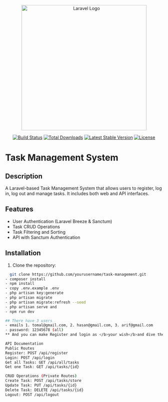 <p align="center"><a href="https://laravel.com" target="_blank"><img src="https://raw.githubusercontent.com/laravel/art/master/logo-lockup/5%20SVG/2%20CMYK/1%20Full%20Color/laravel-logolockup-cmyk-red.svg" width="400" alt="Laravel Logo"></a></p>

<p align="center">
<a href="https://github.com/laravel/framework/actions"><img src="https://github.com/laravel/framework/workflows/tests/badge.svg" alt="Build Status"></a>
<a href="https://packagist.org/packages/laravel/framework"><img src="https://img.shields.io/packagist/dt/laravel/framework" alt="Total Downloads"></a>
<a href="https://packagist.org/packages/laravel/framework"><img src="https://img.shields.io/packagist/v/laravel/framework" alt="Latest Stable Version"></a>
<a href="https://packagist.org/packages/laravel/framework"><img src="https://img.shields.io/packagist/l/laravel/framework" alt="License"></a>
</p>

# Task Management System

## Description
A Laravel-based Task Management System that allows users to register, log in, log out and manage tasks. It includes both web and API interfaces.

## Features
- User Authentication (Laravel Breeze & Sanctum)
- Task CRUD Operations
- Task Filtering and Sorting
- API with Sanctum Authentication

## Installation
1. Clone the repository:   
 ```bash
   git clone https://github.com/yourusername/task-management.git
- composer install
- npm install   
- copy .env.example .env
- php artisan key:generate
- php artisan migrate
- php artisan migrate:refresh --seed
- php artisan serve and
- npm run dev

## There have 3 users
- emails 1. tomal@gmail.com, 2. hasan@gmail.com, 3. arif@gmail.com
- password: 12345678 (all)
** And you can make Register and login as </b>your wish</b>and dive the TMS Application

API Documentation
Public Routes
Register: POST /api/register
Login: POST /api/login
Get all Tasks: GET /api/all/tasks
Get one Task: GET /api/tasks/{id}

CRUD Operations (Private Routes)
Create Task: POST /api/tasks/store
Update Task: PUT /api/tasks/{id}
Delete Task: DELETE /api/tasks/{id}
Logout: POST /api/logout

